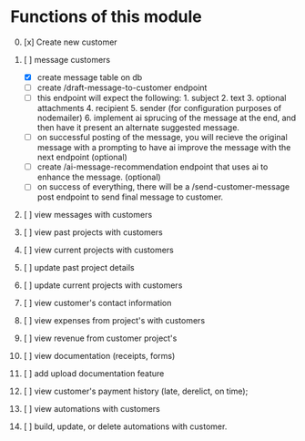 # Functions of this module

0. [x] Create new customer

1. [ ] message customers
   - [x] create message table on db
   - [ ] create /draft-message-to-customer endpoint
   - [ ] this endpoint will expect the following:
             1. subject
             2. text
             3. optional attachments
             4. recipient
             5. sender (for configuration purposes of nodemailer)
             6. implement ai sprucing of the message at the end, and then have it present an alternate suggested message. 
    - [ ] on successful posting of the message, you will recieve the original message with a prompting to have ai improve the message with the next endpoint (optional)
    - [ ] create /ai-message-recommendation endpoint that uses ai to enhance the message. (optional)
    - [ ] on success of everything, there will be a /send-customer-message post endpoint to send final message to customer. 
2. [ ] view messages with customers
3. [ ] view past projects with customers
4. [ ] view current projects with customers
5. [ ] update past project details
6. [ ] update current projects with customers
7. [ ] view customer's contact information
8. [ ] view expenses from project's with customers
9. [ ] view revenue from customer project's
10. [ ] view documentation (receipts, forms)
11. [ ] add upload documentation feature
12. [ ] view customer's payment history (late, derelict, on time);
13. [ ] view automations with customers
14. [ ] build, update, or delete automations with customer.
